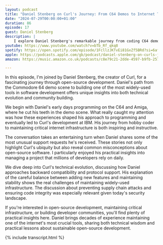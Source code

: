 ```yaml
---
layout: podcast
title: "Daniel Stenberg on Curl's Journey: From C64 Demos to Internet Transfers"
date: "2024-07-29T00:00:00+01:00"
duration: 86
episode: 17
guest: Daniel Stenberg
description: |
    I explore Daniel Stenberg's remarkable journey from coding C64 demos to creating Curl, diving into the challenges of maintaining a critical open-source project for over two decades. We discuss everything from community building to security measures, with fascinating insights into how Curl became essential internet infrastructure.
youtube: https://www.youtube.com/watch?v=bTb_Rf_qkq8
spotify: https://open.spotify.com/episode/1FcllzJKTvEi81GxZf5BRd?si=6af76c3ec6cf4468
apple: https://podcasts.apple.com/gb/podcast/daniel-stenberg-on-curls-journey-from-c64-demos-to/id1722663295?i=1000664984638
amazon: https://music.amazon.co.uk/podcasts/c8e79c21-2dde-4597-b9fb-257ecbc2bf29/episodes/5596f0e4-6fe4-4141-b384-91b6263bac6f/nerding-out-with-viktor-daniel-stenberg-on-curl's-journey-from-c64-demos-to-internet-transfers

---
```


In this episode, I'm joined by Daniel Stenberg, the creator of Curl, for a fascinating journey through open-source development. Daniel's path from the Commodore 64 demo scene to building one of the most widely-used tools in software development offers unique insights into both technical evolution and community building.

We begin with Daniel's early days programming on the C64 and Amiga, where he cut his teeth in the demo scene. What really caught my attention was how these experiences shaped his approach to programming and eventually led to Curl's development at IBM. His journey from hobby coder to maintaining critical internet infrastructure is both inspiring and instructive.

The conversation takes an entertaining turn when Daniel shares some of the most unusual support requests he's received. These stories not only highlight Curl's ubiquity but also reveal common misconceptions about open-source software. I particularly enjoyed his practical insights into managing a project that millions of developers rely on daily.

We dive deep into Curl's technical evolution, discussing how Daniel approaches backward compatibility and protocol support. His explanation of the careful balance between adding new features and maintaining stability shows the real challenges of maintaining widely-used infrastructure. The discussion about preventing supply chain attacks and ensuring code integrity was especially relevant given today's security landscape.

If you're interested in open-source development, maintaining critical infrastructure, or building developer communities, you'll find plenty of practical insights here. Daniel brings decades of experience maintaining one of the internet's most crucial tools, sharing both technical wisdom and practical lessons about sustainable open-source development.

{% include transcript.html %}